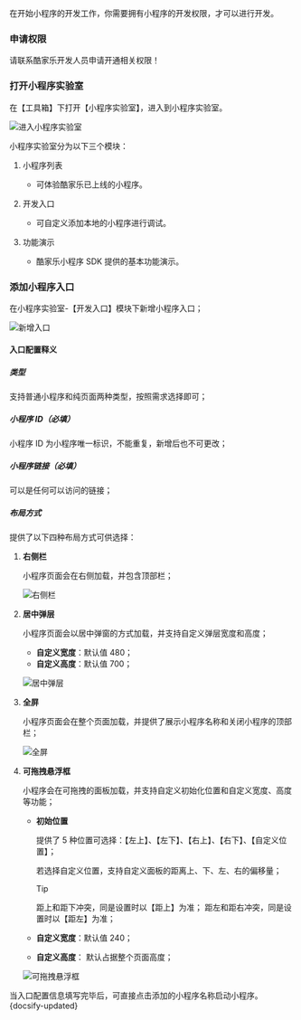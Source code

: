 在开始小程序的开发工作，你需要拥有小程序的开发权限，才可以进行开发。

### 申请权限

请联系酷家乐开发人员申请开通相关权限！

### 打开小程序实验室

在【工具箱】下打开【小程序实验室】，进入到小程序实验室。

![进入小程序实验室](//qhstaticssl.kujiale.com/newt/101687/image/png/1615277874029/CDE03EB923F8AB5455F55CBD371EECC3.png)

小程序实验室分为以下三个模块：

1. 小程序列表

   - 可体验酷家乐已上线的小程序。

2. 开发入口

   - 可自定义添加本地的小程序进行调试。

3. 功能演示

   - 酷家乐小程序 SDK 提供的基本功能演示。

### 添加小程序入口

在小程序实验室-【开发入口】模块下新增小程序入口；

![新增入口](//qhstaticssl.kujiale.com/newt/101687/image/png/1615278098122/F9B0AD5C849BB5432CF722EF722729D8.png)

#### 入口配置释义

##### 类型

支持普通小程序和纯页面两种类型，按照需求选择即可；

##### 小程序 ID（必填）

小程序 ID 为小程序唯一标识，不能重复，新增后也不可更改；

##### 小程序链接（必填）

可以是任何可以访问的链接；

##### 布局方式

提供了以下四种布局方式可供选择：

1. **右侧栏**

   小程序页面会在右侧加载，并包含顶部栏；

   ![右侧栏](//qhstaticssl.kujiale.com/newt/101687/image/png/1615282391203/0B1860D2728B07DCCF9E8ED095907CB8.png)

2. **居中弹层**

   小程序页面会以居中弹窗的方式加载，并支持自定义弹层宽度和高度；

   - **自定义宽度**：默认值 480；
   - **自定义高度**：默认值 700；

   ![居中弹层](//qhstaticssl.kujiale.com/newt/101687/image/png/1615282367742/6D0F7281D51467BCA44D291B2ABC5881.png)

3. **全屏**

   小程序页面会在整个页面加载，并提供了展示小程序名称和关闭小程序的顶部栏；

   ![全屏](//qhstaticssl.kujiale.com/newt/101687/image/png/1615282372089/86E9582AE0FCC6023C8269DA1E2A2F29.png)

4. **可拖拽悬浮框**

   小程序会在可拖拽的面板加载，并支持自定义初始化位置和自定义宽度、高度等功能；

   - **初始位置**

     提供了 5 种位置可选择：【左上】、【左下】、【右上】、【右下】、【自定义位置】；

     若选择自定义位置，支持自定义面板的距离上、下、左、右的偏移量；

     > [!tip]
     > 距上和距下冲突，同是设置时以【距上】为准； 距左和距右冲突，同是设置时以【距左】为准；

   - **自定义宽度**：默认值 240；
   - **自定义高度**： 默认占据整个页面高度；

   ![可拖拽悬浮框](//qhstaticssl.kujiale.com/newt/101687/image/png/1615282382756/FD025EFC870170496763E29984490DE1.png)

当入口配置信息填写完毕后，可直接点击添加的小程序名称启动小程序。
{docsify-updated}
